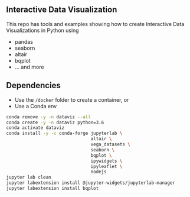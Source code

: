 ## Interactive Data Visualization

This repo has tools and examples showing how to create Interactive Data Visualizations in Python using

- pandas
- seaborn
- altair
- bqplot
- ... and more

## Dependencies

- Use the `/docker` folder to create a container, or 
- Use a Conda env

```bash
conda remove -y -n dataviz --all
conda create -y -n dataviz python=3.6
conda activate dataviz
conda install -y -c conda-forge jupyterlab \
                                altair \
                                vega_datasets \
                                seaborn \
                                bqplot \
                                ipywidgets \
                                ipyleaflet \
                                nodejs
jupyter lab clean
jupyter labextension install @jupyter-widgets/jupyterlab-manager
jupyter labextension install bqplot
```
